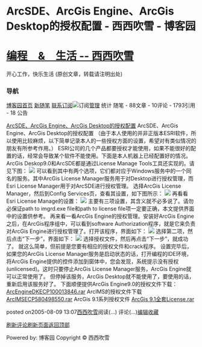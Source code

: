 
# ArcSDE、ArcGis Engine、ArcGis Desktop的授权配置 - 西西吹雪 - 博客园
# [编程　&　生活      --       西西吹雪](https://www.cnblogs.com/watsonyin/)
开心工作，快乐生活  (原创文章，转载请注明出处)

### 导航
[博客园](https://www.cnblogs.com/)[首页](https://www.cnblogs.com/watsonyin/)
[新随笔](https://i.cnblogs.com/EditPosts.aspx?opt=1)
[联系](https://msg.cnblogs.com/send/%E8%A5%BF%E8%A5%BF%E5%90%B9%E9%9B%AA)[订阅](https://www.cnblogs.com/watsonyin/rss)![订阅](//www.cnblogs.com/images/xml.gif)[管理](https://i.cnblogs.com/)
统计
随笔 -		88文章 -		10评论 -		1793引用 -		18
公告

[ArcSDE、ArcGis Engine、ArcGis Desktop的授权配置](https://www.cnblogs.com/watsonyin/archive/2005/08/09/210745.html)
ArcSDE、ArcGis Engine、ArcGis Desktop的授权配置
（由于本人使用的并非正版本ESRI软件，所以使用比较麻烦，以下简单记录本人的一些授权方面的设置，希望对有类似情况的朋友有所参考作用。）
ESRI公司的几个产品都要授权才能使用，如果不能很好的配置的话，经常会导致某个软件不能使用。下面是本人机器上已经配置好的情况。
ArcGis Deskop9.0和ArcSDE都是通过License Manage Tools工具还实现的。请见下图：
![](https://images.cnblogs.com/cnblogs_com/watsonyin/01.jpg)
可以看到其中有两个选项，它们都对应于Windows服务中的一个同名的服务。其中ArcGis License Manager服务用于对Desktop进行授权管理，而Esri License Manager用于对ArcSDE进行授权管理。
[
](https://images.cnblogs.com/cnblogs_com/watsonyin/01.jpg)选择ArcGis License Manager，然后到Config Services页，查看其设置，如下图所示：
[
](https://images.cnblogs.com/cnblogs_com/watsonyin/01.jpg)
[
](https://images.cnblogs.com/cnblogs_com/watsonyin/01.jpg)![](https://images.cnblogs.com/cnblogs_com/watsonyin/02.jpg)
再看看Esri License Manage的设置：
[
](https://images.cnblogs.com/cnblogs_com/watsonyin/02.jpg)
[
](https://images.cnblogs.com/cnblogs_com/watsonyin/02.jpg)![](https://images.cnblogs.com/cnblogs_com/watsonyin/03.jpg)
主要有三项设置，其含义就不必多说了。请勿必保证path to imgrd.exe file和path to license file项一定要正确，本文提供界面中的设置供参考。
再来看一看ArcGis Engine的授权管理。安装好ArcGis Engine之后，在ArcGis程序组中，可以看到software Authorization程序，就是它来负责对ArcGis Engine进行授权管理了。打开该程序，界面如下：
![](https://images.cnblogs.com/cnblogs_com/watsonyin/04.jpg)
选择第二项，然后点击“下一步”，界面如下：
![](https://images.cnblogs.com/cnblogs_com/watsonyin/05.jpg)
选择授权文件，然后再点击“下一步”，就成功了。
就这么简单，但前提是您要有相应的授权文件和crack程序。
设置完毕后，如果您的ArcGis License Manager服务是启动状态的话，打开编程的IDE环境，将ArcGis Engine提供的控件添加到窗体中，您会发现，系统提示没有授权(unlicensed)。这时只要停止ArcGis License Manager服务，ArcGis Engine就可以正常使用了。
但停掉该服务，ArcGis Desktop就不能使用了，要使用的话，重新启用该服务好了。
下面顺便提供ArcGis Engine9.0的授权文件下载：
[ArcEngineDKECP100013846.rar](http://watsonyin.cnblogs.com/Files/watsonyin/ArcEngineDKECP100013846.rar)
ArcIMS的授权文件下载
[ArcIMSECP580498550.rar](http://watsonyin.cnblogs.com/Files/watsonyin/ArcIMSECP580498550.rar)
ArcGis 9.1系列授权文件
[ArcGis 9.1全套License.rar](http://watsonyin.cnblogs.com/Files/watsonyin/ArcGis%209.1全套License.rar)





posted on2005-08-09 13:07[西西吹雪](https://www.cnblogs.com/watsonyin/)阅读(...) 评论(...)[编辑](https://i.cnblogs.com/EditPosts.aspx?postid=210745)[收藏](#)


[刷新评论](javascript:void(0);)[刷新页面](#)[返回顶部](#top)






Powered by:
博客园
Copyright © 西西吹雪
